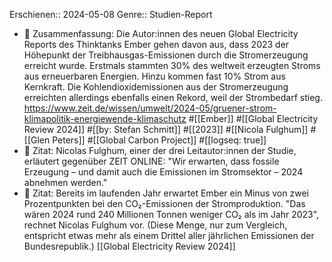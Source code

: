 Erschienen:: 2024-05-08
Genre:: Studien-Report

- 📝  Zusammenfassung: Die Autor:innen des neuen Global Electricity Reports des Thinktanks Ember gehen davon aus, dass 2023 der Höhepunkt der Treibhausgas-Emissionen durch die Stromerzeugung erreicht wurde. Erstmals stammten 30% des weltweit erzeugten Stroms aus erneuerbaren Energien. Hinzu kommen fast 10% Strom aus Kernkraft. Die Kohlendioxidemissionen aus der Stromerzeugung erreichten allerdings ebenfalls einen Rekord, weil der Strombedarf stieg.  
  https://www.zeit.de/wissen/umwelt/2024-05/gruener-strom-klimapolitik-energiewende-klimaschutz #[[Ember]] #[[Global Electricity Review 2024]] #[[by: Stefan Schmitt]] #[[2023]] #[[Nicola Fulghum]] #[[Glen Peters]] #[[Global Carbon Project]] #[[logseq: true]]
- 📌 Zitat: Nicolas Fulghum, einer der drei Leitautor:innen der Studie, erläutert gegenüber ZEIT ONLINE: "Wir erwarten, dass fossile Erzeugung – und damit auch die Emissionen im Stromsektor – 2024 abnehmen werden."
- 📌 Zitat: Bereits im laufenden Jahr erwartet Ember ein Minus von zwei Prozentpunkten bei den CO₂-Emissionen der Stromproduktion. "Das wären 2024 rund 240 Millionen Tonnen weniger CO₂ als im Jahr 2023", rechnet Nicolas Fulghum vor. (Diese Menge, nur zum Vergleich, entspricht etwas mehr als einem Drittel aller jährlichen Emissionen der Bundesrepublik.)
  [[Global Electricity Review 2024]]